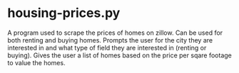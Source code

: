 # housing-prices.py
A program used to scrape the prices of homes on zillow. Can be used for both renting and buying homes. Prompts the user for the city they are interested in and what type of field they are interested in (renting or buying). Gives the user a list of homes based on the price per sqare footage to value the homes. 
